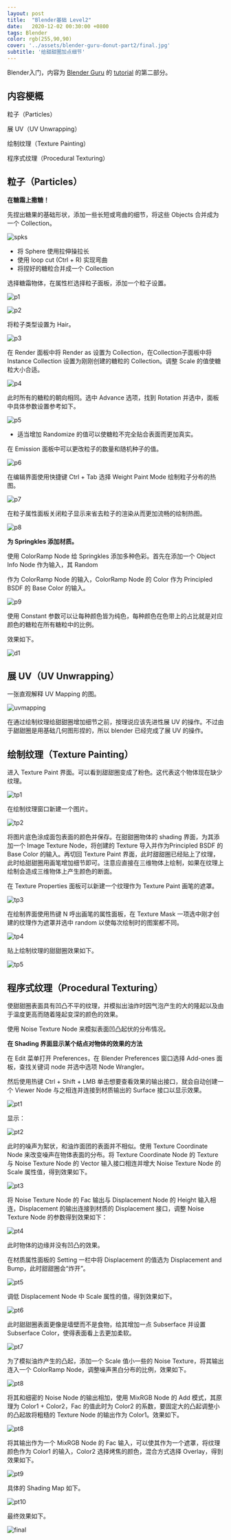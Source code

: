 ```yaml
---
layout: post
title:  "Blender基础 Level2"
date:   2020-12-02 00:30:00 +0800
tags: Blender
color: rgb(255,90,90)
cover: '../assets/blender-guru-donut-part2/final.jpg'
subtitle: '给甜甜圈加点细节'
---
```

Blender入门，内容为 [Blender Guru][link-1] 的 [tutorial][link-2] 的第二部分。

[link-1]: https://www.youtube.com/channel/UCOKHwx1VCdgnxwbjyb9Iu1g
[link-2]: https://www.youtube.com/watch?v=NyJWoyVx_XI&list=PLjEaoINr3zgEq0u2MzVgAaHEBt--xLB6U&index=1&ab_channel=BlenderGuru

## 内容梗概

粒子（Particles）

展 UV（UV Unwrapping）

绘制纹理（Texture Painting）

程序式纹理（Procedural Texturing）



## 粒子（Particles）

**在糖霜上撒糖！**

先捏出糖果的基础形状，添加一些长短或弯曲的细节，将这些 Objects 合并成为一个 Collection。

![spks]({{site.url}}\assets\blender-guru-donut-part2\springkles.jpg)

- 将 Sphere 使用拉伸操拉长
- 使用 loop cut (Ctrl + R) 实现弯曲
- 将捏好的糖粒合并成一个 Collection

选择糖霜物体，在属性栏选择粒子面板，添加一个粒子设置。

![p1]({{site.url}}\assets\blender-guru-donut-part2\p1.jpg)

![p2]({{site.url}}\assets\blender-guru-donut-part2\p2.jpg)

将粒子类型设置为 Hair。

![p3]({{site.url}}\assets\blender-guru-donut-part2\p3.jpg)

在 Render 面板中将 Render as 设置为 Collection，在Collection子面板中将 Instance Collection 设置为刚刚创建的糖粒的 Collection。调整 Scale 的值使糖粒大小合适。

![p4]({{site.url}}\assets\blender-guru-donut-part2\p4.jpg)

此时所有的糖粒的朝向相同。选中 Advance 选项，找到 Rotation 并选中，面板中具体参数设置参考如下。

![p5]({{site.url}}\assets\blender-guru-donut-part2\p5.jpg)

- 适当增加 Randomize 的值可以使糖粒不完全贴合表面而更加真实。

在 Emission 面板中可以更改粒子的数量和随机种子的值。

![p6]({{site.url}}\assets\blender-guru-donut-part2\p6.jpg)

在编辑界面使用快捷键 Ctrl + Tab 选择 Weight Paint Mode 绘制粒子分布的热图。

![p7]({{site.url}}\assets\blender-guru-donut-part2\p7.jpg)

在粒子属性面板关闭粒子显示来省去粒子的渲染从而更加流畅的绘制热图。

![p8]({{site.url}}\assets\blender-guru-donut-part2\p8.jpg)

**为 Springkles 添加材质。**

使用 ColorRamp Node 给 Springkles 添加多种色彩。首先在添加一个 Object Info Node 作为输入，其 Random 

作为 ColorRamp Node 的输入，ColorRamp Node 的 Color 作为 Principled BSDF 的 Base Color 的输入。

![p9]({{site.url}}\assets\blender-guru-donut-part2\p9.jpg)

使用 Constant 参数可以让每种颜色皆为纯色，每种颜色在色带上的占比就是对应颜色的糖粒在所有糖粒中的比例。

效果如下。

![d1]({{site.url}}\assets\blender-guru-donut-part2\donut1.jpg)



## 展 UV（UV Unwrapping）

一张直观解释 UV Mapping 的图。

![uvmapping]({{site.url}}\assets\blender-guru-donut-part2\UVMapping.jpg)

在通过绘制纹理给甜甜圈增加细节之前，按理说应该先进性展 UV 的操作。不过由于甜甜圈是用基础几何图形捏的，所以 blender 已经完成了展 UV 的操作。

## 绘制纹理（Texture Painting）

进入 Texture Paint 界面。可以看到甜甜圈变成了粉色。这代表这个物体现在缺少纹理。

![tp1]({{site.url}}\assets\blender-guru-donut-part2\tp1.jpg)

在绘制纹理窗口新建一个图片。

![tp2]({{site.url}}\assets\blender-guru-donut-part2\tp2.jpg)

将图片底色涂成面包表面的颜色并保存。在甜甜圈物体的 shading 界面，为其添加一个 Image Texture Node，将创建的 Texture 导入并作为Principled BSDF 的 Base Color 的输入。再切回 Texture Paint 界面，此时甜甜圈已经贴上了纹理，此时给甜甜圈用画笔增加细节即可。注意应直接在三维物体上绘制，如果在纹理上绘制会造成三维物体上产生颜色的断面。

在 Texture Properties 面板可以新建一个纹理作为 Texture Paint 画笔的遮罩。

![tp3]({{site.url}}\assets\blender-guru-donut-part2\tp3.jpg)

在绘制界面使用热键 N 呼出画笔的属性面板，在 Texture Mask 一项选中刚才创建的纹理作为遮罩并选中 random 以使每次绘制时的图案都不同。

![tp4]({{site.url}}\assets\blender-guru-donut-part2\tp4.jpg)

贴上绘制纹理的甜甜圈效果如下。

![tp5]({{site.url}}\assets\blender-guru-donut-part2\tp5.jpg)

## 程序式纹理（Procedural Texturing）

使甜甜圈表面具有凹凸不平的纹理，并模拟出油炸时因气泡产生的大的隆起以及由于温度更高而随着隆起变深的颜色的效果。

使用 Noise Texture Node 来模拟表面凹凸起伏的分布情况。

**在 Shading 界面显示某个结点对物体的效果的方法**

在 Edit 菜单打开 Preferences，在 Blender Preferences 窗口选择 Add-ones 面板，查找关键词 node 并选中选项 Node Wrangler。

然后使用热键 Ctrl + Shift + LMB 单击想要查看效果的输出接口，就会自动创建一个 Viewer Node 与之相连并连接到材质输出的 Surface 接口以显示效果。

![pt1]({{site.url}}\assets\blender-guru-donut-part2\pt1.jpg)

显示：

![pt2]({{site.url}}\assets\blender-guru-donut-part2\pt2.jpg)

此时的噪声为絮状，和油炸面团的表面并不相似。使用 Texture Coordinate Node 来改变噪声在物体表面的分布。将 Texture Coordinate Node 的 Texture 与 Noise Texture Node 的 Vector 输入接口相连并增大 Noise Texture Node 的 Scale 属性值，得到效果如下。

![pt3]({{site.url}}\assets\blender-guru-donut-part2\pt3.jpg)

将 Noise Texture Node 的 Fac 输出与 Displacement Node 的 Height 输入相连，Displacement 的输出连接到材质的 Displacement 接口，调整 Noise Texture Node 的参数得到效果如下：

![pt4]({{site.url}}\assets\blender-guru-donut-part2\pt4.jpg)

此时物体的边缘并没有凹凸的效果。

在材质属性面板的 Setting 一栏中将 Displacement 的值选为 Displacement and Bump，此时甜甜圈会“炸开”。

![pt5]({{site.url}}\assets\blender-guru-donut-part2\pt5.jpg)

调低 Displacement Node 中 Scale 属性的值，得到效果如下。

![pt6]({{site.url}}\assets\blender-guru-donut-part2\pt6.jpg)

此时甜甜圈表面更像是墙壁而不是食物，给其增加一点 Subserface 并设置 Subserface Color，使得表面看上去更加柔软。

![pt7]({{site.url}}\assets\blender-guru-donut-part2\pt7.jpg)

为了模拟油炸产生的凸起，添加一个 Scale 值小一些的 Noise Texture，将其输出连入一个 ColorRamp Node，调整噪声黑白分布的比例，效果如下。

![pt8]({{site.url}}\assets\blender-guru-donut-part2\pt8.jpg)

将其和细密的 Noise Node 的输出相加，使用 MixRGB Node 的 Add 模式，其原理为 Color1 + Color2，Fac 的值此时为 Color2 的系数，要固定大的凸起调整小的凸起故将粗糙的 Texture Node 的输出作为 Color1。效果如下。

![pt8]({{site.url}}\assets\blender-guru-donut-part2\pt8.png)

将其输出作为一个 MixRGB Node 的 Fac 输入，可以使其作为一个遮罩，将纹理颜色作为 Color1 的输入，Color2 选择烤焦的颜色，混合方式选择 Overlay，得到效果如下。

![pt9]({{site.url}}\assets\blender-guru-donut-part2\pt9.jpg)

具体的 Shading Map 如下。

![pt10]({{site.url}}\assets\blender-guru-donut-part2\pt10.jpg)

最终效果如下。

![final]({{site.url}}\assets\blender-guru-donut-part2\final.jpg)


